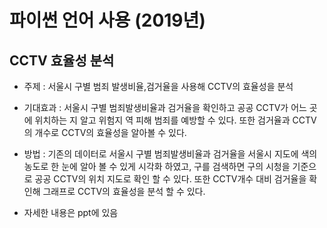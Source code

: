 # 파이썬 언어 사용 (2019년)

## CCTV 효율성 분석
   - 주제 : 서울시 구별 범죄 발생비율,검거율을 사용해 CCTV의 효율성을 분석
   
   - 기대효과 : 서울시 구별 범죄발생비율과 검거율을 확인하고 공공 CCTV가 어느 곳에 위치하는 지 알고 위험지                 역 피해 범죄를 예방할 수 있다. 또한 검거율과 CCTV의 개수로 CCTV의 효율성을 알아볼 수 있다.
   
   - 방법 : 기존의 데이터로 서울시 구별 범죄발생비율과 검거율을 서울시 지도에 색의 농도로 한 눈에 알아 볼             수 있게 시각화 하였고, 구를 검색하면 구의 시청을 기준으로 공공 CCTV의 위치 지도로 확인 할 수             있다. 또한 CCTV개수 대비 검거율을 확인해 그래프로 CCTV의 효율성을 분석 할 수 있다.
   
   * 자세한 내용은 ppt에 있음                      
  
